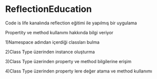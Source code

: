 # ReflectionEducation

Code is life kanalında reflection eğitimi ile yapılmış bir uygulama 

Propertity ve method kullanımı hakkında bilgi veriyor

1)Namespace adından içerdiği classları bulma

2)Class Type üzerinden instance oluşturma

3)Class Type üzerinden property ve method bilgilerine erişim

4)Class Type üzerinden property lere değer atama ve method kullanımı
